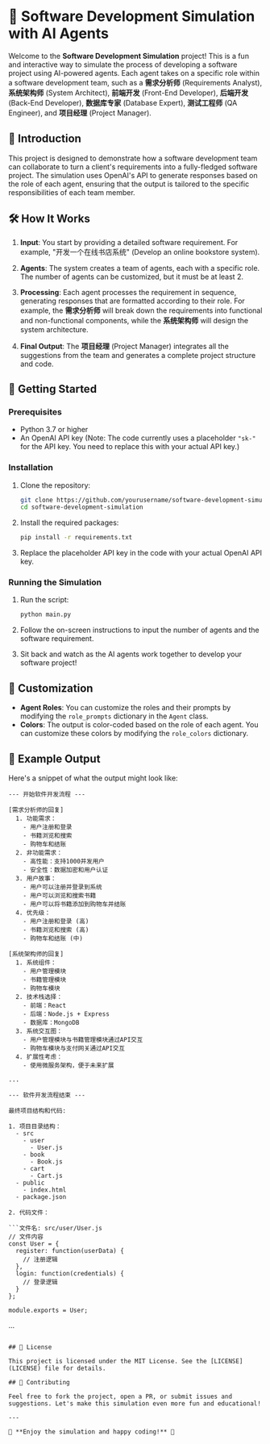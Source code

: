# 🚀 Software Development Simulation with AI Agents

Welcome to the **Software Development Simulation** project! This is a fun and interactive way to simulate the process of developing a software project using AI-powered agents. Each agent takes on a specific role within a software development team, such as a **需求分析师** (Requirements Analyst), **系统架构师** (System Architect), **前端开发** (Front-End Developer), **后端开发** (Back-End Developer), **数据库专家** (Database Expert), **测试工程师** (QA Engineer), and **项目经理** (Project Manager).

## 🎉 Introduction

This project is designed to demonstrate how a software development team can collaborate to turn a client's requirements into a fully-fledged software project. The simulation uses OpenAI's API to generate responses based on the role of each agent, ensuring that the output is tailored to the specific responsibilities of each team member.

## 🛠️ How It Works

1. **Input**: You start by providing a detailed software requirement. For example, "开发一个在线书店系统" (Develop an online bookstore system).

2. **Agents**: The system creates a team of agents, each with a specific role. The number of agents can be customized, but it must be at least 2.

3. **Processing**: Each agent processes the requirement in sequence, generating responses that are formatted according to their role. For example, the **需求分析师** will break down the requirements into functional and non-functional components, while the **系统架构师** will design the system architecture.

4. **Final Output**: The **项目经理** (Project Manager) integrates all the suggestions from the team and generates a complete project structure and code.

## 🚀 Getting Started

### Prerequisites

- Python 3.7 or higher
- An OpenAI API key (Note: The code currently uses a placeholder `"sk-"` for the API key. You need to replace this with your actual API key.)

### Installation

1. Clone the repository:
   ```bash
   git clone https://github.com/yourusername/software-development-simulation.git
   cd software-development-simulation
   ```

2. Install the required packages:
   ```bash
   pip install -r requirements.txt
   ```

3. Replace the placeholder API key in the code with your actual OpenAI API key.

### Running the Simulation

1. Run the script:
   ```bash
   python main.py
   ```

2. Follow the on-screen instructions to input the number of agents and the software requirement.

3. Sit back and watch as the AI agents work together to develop your software project!

## 🎨 Customization

- **Agent Roles**: You can customize the roles and their prompts by modifying the `role_prompts` dictionary in the `Agent` class.
- **Colors**: The output is color-coded based on the role of each agent. You can customize these colors by modifying the `role_colors` dictionary.

## 📜 Example Output

Here's a snippet of what the output might look like:

```
--- 开始软件开发流程 ---

[需求分析师的回复]
  1. 功能需求：
    - 用户注册和登录
    - 书籍浏览和搜索
    - 购物车和结账
  2. 非功能需求：
    - 高性能：支持1000并发用户
    - 安全性：数据加密和用户认证
  3. 用户故事：
    - 用户可以注册并登录到系统
    - 用户可以浏览和搜索书籍
    - 用户可以将书籍添加到购物车并结账
  4. 优先级：
    - 用户注册和登录 (高)
    - 书籍浏览和搜索 (高)
    - 购物车和结账 (中)

[系统架构师的回复]
  1. 系统组件：
    - 用户管理模块
    - 书籍管理模块
    - 购物车模块
  2. 技术栈选择：
    - 前端：React
    - 后端：Node.js + Express
    - 数据库：MongoDB
  3. 系统交互图：
    - 用户管理模块与书籍管理模块通过API交互
    - 购物车模块与支付网关通过API交互
  4. 扩展性考虑：
    - 使用微服务架构，便于未来扩展

...

--- 软件开发流程结束 ---

最终项目结构和代码:

1. 项目目录结构：
  - src
    - user
      - User.js
    - book
      - Book.js
    - cart
      - Cart.js
  - public
    - index.html
  - package.json

2. 代码文件：

```文件名: src/user/User.js
// 文件内容
const User = {
  register: function(userData) {
    // 注册逻辑
  },
  login: function(credentials) {
    // 登录逻辑
  }
};

module.exports = User;
```

...
```

## 📝 License

This project is licensed under the MIT License. See the [LICENSE](LICENSE) file for details.

## 💬 Contributing

Feel free to fork the project, open a PR, or submit issues and suggestions. Let's make this simulation even more fun and educational!

---

🌟 **Enjoy the simulation and happy coding!** 🌟
